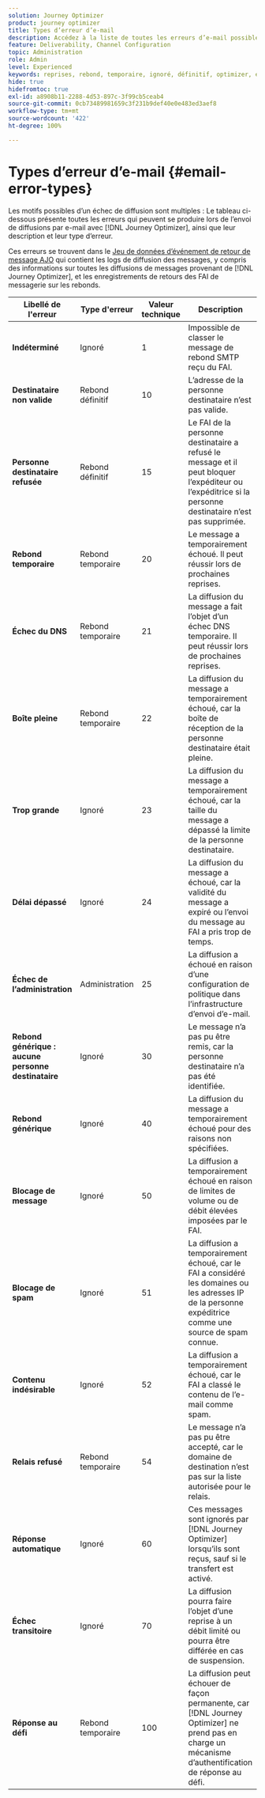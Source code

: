 ```yaml
---
solution: Journey Optimizer
product: journey optimizer
title: Types d’erreur d’e-mail
description: Accédez à la liste de toutes les erreurs d’e-mail possibles lors de l’envoi de diffusions avec Journey Optimizer.
feature: Deliverability, Channel Configuration
topic: Administration
role: Admin
level: Experienced
keywords: reprises, rebond, temporaire, ignoré, définitif, optimizer, erreur
hide: true
hidefromtoc: true
exl-id: a8908b11-2288-4d53-897c-3f99cb5ceab4
source-git-commit: 0cb73489981659c3f231b9def40e0e483ed3aef8
workflow-type: tm+mt
source-wordcount: '422'
ht-degree: 100%

---
```


# Types d’erreur d’e-mail {#email-error-types}

Les motifs possibles d’un échec de diffusion sont multiples : Le tableau ci-dessous présente toutes les erreurs qui peuvent se produire lors de l’envoi de diffusions par e-mail avec [!DNL Journey Optimizer], ainsi que leur description et leur type d’erreur.

Ces erreurs se trouvent dans le [Jeu de données d’événement de retour de message AJO](../data/datasets-query-examples.md#message-feedback-event-dataset) qui contient les logs de diffusion des messages, y compris des informations sur toutes les diffusions de messages provenant de [!DNL Journey Optimizer], et les enregistrements de retours des FAI de messagerie sur les rebonds.

| Libellé de l&#39;erreur | Type d&#39;erreur | Valeur technique | Description |
| --- | --- | --- | --- |
| **Indéterminé** | Ignoré | 1 | Impossible de classer le message de rebond SMTP reçu du FAI. |
| **Destinataire non valide** | Rebond définitif | 10 | L’adresse de la personne destinataire n’est pas valide. |
| **Personne destinataire refusée** | Rebond définitif | 15 | Le FAI de la personne destinataire a refusé le message et il peut bloquer l’expéditeur ou l’expéditrice si la personne destinataire n’est pas supprimée. |
| **Rebond temporaire** | Rebond temporaire | 20 | Le message a temporairement échoué. Il peut réussir lors de prochaines reprises. |
| **Échec du DNS** | Rebond temporaire | 21 | La diffusion du message a fait l’objet d’un échec DNS temporaire. Il peut réussir lors de prochaines reprises. |
| **Boîte pleine** | Rebond temporaire | 22 | La diffusion du message a temporairement échoué, car la boîte de réception de la personne destinataire était pleine. |
| **Trop grande** | Ignoré | 23 | La diffusion du message a temporairement échoué, car la taille du message a dépassé la limite de la personne destinataire. |
| **Délai dépassé** | Ignoré | 24 | La diffusion du message a échoué, car la validité du message a expiré ou l’envoi du message au FAI a pris trop de temps. |
| **Échec de l’administration** | Administration | 25 | La diffusion a échoué en raison d’une configuration de politique dans l’infrastructure d’envoi d’e-mail. |
| **Rebond générique : aucune personne destinataire** | Ignoré | 30 | Le message n’a pas pu être remis, car la personne destinataire n’a pas été identifiée. |
| **Rebond générique** | Ignoré | 40 | La diffusion du message a temporairement échoué pour des raisons non spécifiées. |
| **Blocage de message** | Ignoré | 50 | La diffusion a temporairement échoué en raison de limites de volume ou de débit élevées imposées par le FAI. |
| **Blocage de spam** | Ignoré | 51 | La diffusion a temporairement échoué, car le FAI a considéré les domaines ou les adresses IP de la personne expéditrice comme une source de spam connue. |
| **Contenu indésirable** | Ignoré | 52 | La diffusion a temporairement échoué, car le FAI a classé le contenu de l’e-mail comme spam. |
| **Relais refusé** | Rebond temporaire | 54 | Le message n’a pas pu être accepté, car le domaine de destination n’est pas sur la liste autorisée pour le relais. |
| **Réponse automatique** | Ignoré | 60 | Ces messages sont ignorés par [!DNL Journey Optimizer] lorsqu’ils sont reçus, sauf si le transfert est activé. |
| **Échec transitoire** | Ignoré | 70 | La diffusion pourra faire l’objet d’une reprise à un débit limité ou pourra être différée en cas de suspension. |
| **Réponse au défi** | Rebond temporaire | 100 | La diffusion peut échouer de façon permanente, car [!DNL Journey Optimizer] ne prend pas en charge un mécanisme d’authentification de réponse au défi. |

